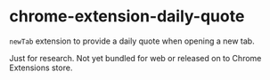 # chrome-extension-daily-quote
`newTab` extension to provide a daily quote when opening a new tab.

Just for research. Not yet bundled for web or released on to Chrome Extensions store.

